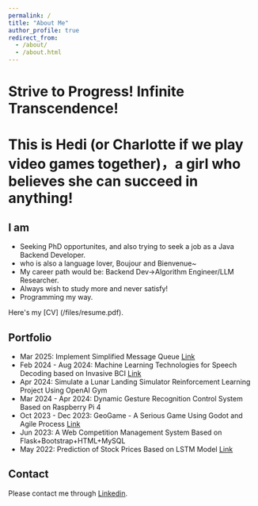 ```yaml
---
permalink: /
title: "About Me"
author_profile: true
redirect_from: 
  - /about/
  - /about.html
---
```


Strive to Progress! Infinite Transcendence!
======
This is Hedi (or Charlotte if we play video games together)，a girl who believes she can succeed in anything!
======
## I am
- Seeking PhD opportunites, and also trying to seek a job as a Java Backend Developer. 
- who is also a language lover, Boujour and Bienvenue~
- My career path would be: Backend Dev->Algorithm Engineer/LLM Researcher. 
- Always wish to study more and never satisfy!
- Programming my way.

Here's my [CV] (/files/resume.pdf).

## Portfolio
 - Mar 2025: Implement Simplified Message Queue [Link](https://github.com/CharlotteDiamond/Work-MQ)
 - Feb 2024 - Aug 2024: Machine Learning Technologies for Speech Decoding based on Invasive BCI [Link](https://github.com/CharlotteDiamond/BCI-Speech-Decoding)
 - Apr 2024: Simulate a Lunar Landing Simulator Reinforcement Learning Project Using OpenAI Gym
 - Mar 2024 - Apr 2024: Dynamic Gesture Recognition Control System Based on Raspberry Pi 4
 - Oct 2023 - Dec 2023: GeoGame - A Serious Game Using Godot and Agile Process [Link](https://github.com/CharlotteDiamond/Coursework-GeoGame)
 - Jun 2023: A Web Competition Management System Based on Flask+Bootstrap+HTML+MySQL
 - May 2022: Prediction of Stock Prices Based on LSTM Model [Link](https://github.com/CharlotteDiamond/Interest-Analysis_and_Predicton_for_Stocks_using_LSTM)


Contact
------
Please contact me through [Linkedin](https://www.linkedin.com/in/hedi-h/).